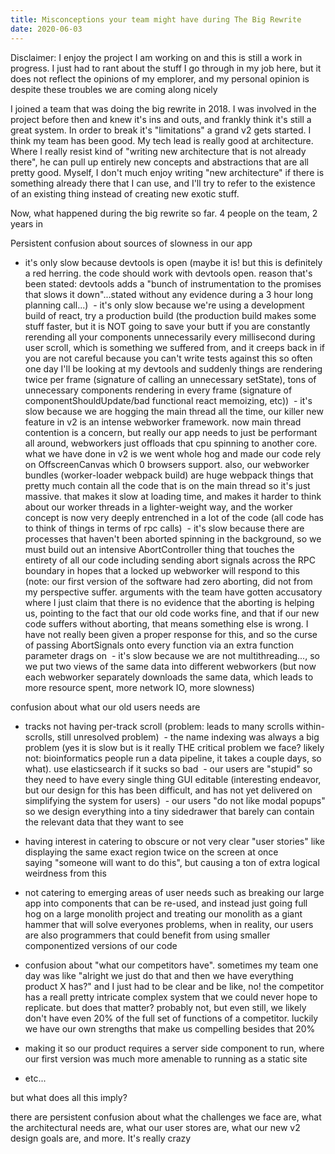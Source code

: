 ```yaml
---
title: Misconceptions your team might have during The Big Rewrite
date: 2020-06-03
---
```


Disclaimer: I enjoy the project I am working on and this is still a work
in progress. I just had to rant about the stuff I go through in my job
here, but it does not reflect the opinions of my emplorer, and my
personal opinion is despite these troubles we are coming along nicely

I joined a team that was doing the big rewrite in 2018. I was involved
in the project before then and knew it's ins and outs, and frankly think
it's still a great system. In order to break it's "limitations" a grand
v2 gets started. I think my team has been good. My tech lead is really
good at architecture. Where I really resist kind of "writing new
architecture that is not already there", he can pull up entirely new
concepts and abstractions that are all pretty good. Myself, I don't much
enjoy writing "new architecture" if there is something already there
that I can use, and I'll try to refer to the existence of an existing
thing instead of creating new exotic stuff.

Now, what happened during the big rewrite so far. 4 people on the team,
2 years in

Persistent confusion about sources of slowness in our app

- it's only slow because devtools is open (maybe it is! but this is
  definitely a red herring. the code should work with devtools open.
  reason that's been stated: devtools adds a "bunch of instrumentation to
  the promises that slows it down"...stated without any evidence during a
  3 hour long planning call...)
   - it's only slow because we're using a development build of react, try
  a production build (the production build makes some stuff faster, but it
  is NOT going to save your butt if you are constantly rerending all your
  components unnecessarily every millisecond during user scroll, which is
  something we suffered from, and it creeps back in if you are not careful
  because you can't write tests against this so often one day I'll be
  looking at my devtools and suddenly things are rendering twice per frame
  (signature of calling an unnecessary setState), tons of unnecessary
  components rendering in every frame (signature of
  componentShouldUpdate/bad functional react memoizing, etc))
   - it's slow because we are hogging the main thread all the time, our
  killer new feature in v2 is an intense webworker framework. now main
  thread contention is a concern, but really our app needs to just be
  performant all around, webworkers just offloads that cpu spinning to
  another core. what we have done in v2 is we went whole hog and made our
  code rely on OffscreenCanvas which 0 browsers support. also, our
  webworker bundles (worker-loader webpack build) are huge webpack things
  that pretty much contain all the code that is on the main thread so it's
  just massive. that makes it slow at loading time, and makes it harder to
  think about our worker threads in a lighter-weight way, and the worker
  concept is now very deeply entrenched in a lot of the code (all code has
  to think of things in terms of rpc calls)
   - it's slow because there are processes that haven't been aborted
  spinning in the background, so we must build out an intensive
  AbortController thing that touches the entirety of all our code
  including sending abort signals across the RPC boundary in hopes that a
  locked up webworker will respond to this (note: our first version of the
  software had zero aborting, did not from my perspective suffer.
  arguments with the team have gotten accusatory where I just claim that
  there is no evidence that the aborting is helping us, pointing to the
  fact that our old code works fine, and that if our new code suffers
  without aborting, that means something else is wrong. I have not really
  been given a proper response for this, and so the curse of passing
  AbortSignals onto every function via an extra function parameter drags
  on
   - it's slow because we are not multithreading..., so we put two views
  of the same data into different webworkers (but now each webworker
  separately downloads the same data, which leads to more resource spent,
  more network IO, more slowness)

confusion about what our old users needs are

- tracks not having per-track scroll (problem: leads to many scrolls
  within-scrolls, still unresolved problem)
   - the name indexing was always a big problem (yes it is slow but is it
  really THE critical problem we face? likely not: bioinformatics people
  run a data pipeline, it takes a couple days, so what). use elasticsearch
  if it sucks so bad
   - our users are "stupid" so they need to have every single thing GUI
  editable (interesting endeavor, but our design for this has been
  difficult, and has not yet delivered on simplifying the system for
  users)
   - our users "do not like modal popups" so we design everything into a
  tiny sidedrawer that barely can contain the relevant data that they want
  to see

- having interest in catering to obscure or not very clear "user
  stories" like displaying the same exact region twice on the screen at
  once saying "someone will want to do this", but causing a ton of extra
  logical weirdness from this
- not catering to emerging areas of user needs such as breaking our
  large app into components that can be re-used, and instead just going
  full hog on a large monolith project and treating our monolith as a
  giant hammer that will solve everyones problems, when in reality, our
  users are also programmers that could benefit from using smaller
  componentized versions of our code
- confusion about "what our competitors have". sometimes my team one day
  was like "alright we just do that and then we have everything product X
  has?" and I just had to be clear and be like, no! the competitor has a
  reall pretty intricate complex system that we could never hope to
  replicate. but does that matter? probably not, but even still, we likely
  don't have even 20% of the full set of functions of a competitor.
  luckily we have our own strengths that make us compelling besides that
  20%
- making it so our product requires a server side component to run,
  where our first version was much more amenable to running as a static
  site

- etc...

but what does all this imply?

there are persistent confusion about what the challenges we face are,
what the architectural needs are, what our user stores are, what our new
v2 design goals are, and more. It's really crazy
